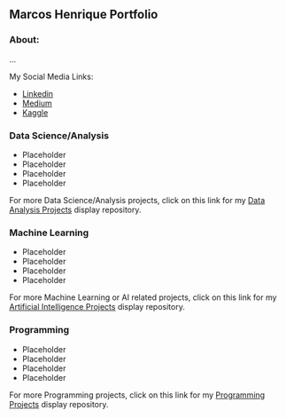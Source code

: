 <h2 align="left">Marcos Henrique Portfolio</h2>

<h3 align="left">About:</h3>

...

My Social Media Links:

- [Linkedin](https://www.linkedin.com/in/marcoshsq/)
- [Medium](https://medium.com/@marcoshsq)
- [Kaggle](https://www.kaggle.com/marcoshsq)


<h3 align="left">Data Science/Analysis</h3> 

- Placeholder
- Placeholder
- Placeholder
- Placeholder

For more Data Science/Analysis projects, click on this link for my [Data Analysis Projects](https://github.com/marcoshsq/Data_Analysis_Projects) display repository.

<h3 align="left">Machine Learning</h3>

- Placeholder
- Placeholder
- Placeholder
- Placeholder

For more Machine Learning or AI related projects, click on this link for my [Artificial Intelligence Projects](https://github.com/marcoshsq/Artificial_Intelligence_Projects) display repository.

<h3 align="left">Programming</h3>

- Placeholder
- Placeholder
- Placeholder
- Placeholder

For more Programming projects, click on this link for my [Programming Projects](https://github.com/marcoshsq/Programming_Projects) display repository.
